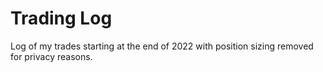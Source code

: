 # Trading Log
Log of my trades starting at the end of 2022 with position sizing removed for privacy reasons.

